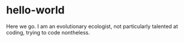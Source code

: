 # hello-world
Here we go.
I am an evolutionary ecologist, not particularly talented at coding, trying to code nontheless.
